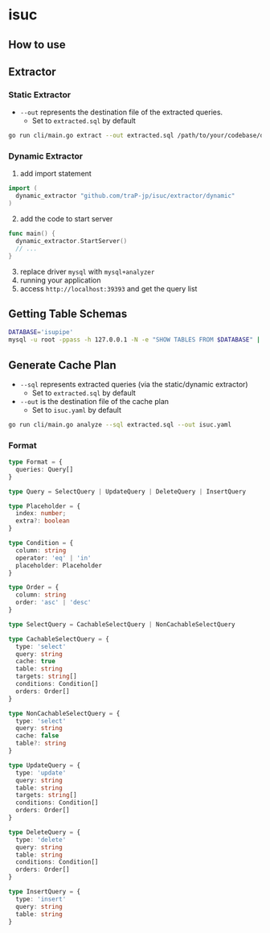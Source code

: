 # isuc

## How to use

## Extractor

### Static Extractor

<!-- TODO: rewrite for production usage (not need to clone repository) -->

- `--out` represents the destination file of the extracted queries.
  - Set to `extracted.sql` by default

```sh
go run cli/main.go extract --out extracted.sql /path/to/your/codebase/dir
```

### Dynamic Extractor

1. add import statement

```go
import (
  dynamic_extractor "github.com/traP-jp/isuc/extractor/dynamic"
)
```

2. add the code to start server

```go
func main() {
  dynamic_extractor.StartServer()
  // ...
}
```

3. replace driver `mysql` with `mysql+analyzer`
4. running your application
5. access `http://localhost:39393` and get the query list

## Getting Table Schemas

```sh
DATABASE='isupipe'
mysql -u root -ppass -h 127.0.0.1 -N -e "SHOW TABLES FROM $DATABASE" | while read table; do mysql -u root -ppass -h 127.0.0.1 -e "SHOW CREATE TABLE $DATABASE.\`$table\`" | awk 'NR>1 {$1=""; print substr($0,2) ";"}' | sed 's/\\n/\n/g'; done > schema.sql
```

## Generate Cache Plan

<!-- TODO: rewrite for production usage (not need to clone repository) -->

- `--sql` represents extracted queries (via the static/dynamic extractor)
  - Set to `extracted.sql` by default
- `--out` is the destination file of the cache plan
  - Set to `isuc.yaml` by default

```sh
go run cli/main.go analyze --sql extracted.sql --out isuc.yaml
```

### Format

```ts
type Format = {
  queries: Query[]
}

type Query = SelectQuery | UpdateQuery | DeleteQuery | InsertQuery

type Placeholder = {
  index: number;
  extra?: boolean
}

type Condition = {
  column: string
  operator: 'eq' | 'in'
  placeholder: Placeholder
}

type Order = {
  column: string
  order: 'asc' | 'desc'
}

type SelectQuery = CachableSelectQuery | NonCachableSelectQuery

type CachableSelectQuery = {
  type: 'select'
  query: string
  cache: true
  table: string
  targets: string[]
  conditions: Condition[]
  orders: Order[]
}

type NonCachableSelectQuery = {
  type: 'select'
  query: string
  cache: false
  table?: string
}

type UpdateQuery = {
  type: 'update'
  query: string
  table: string
  targets: string[]
  conditions: Condition[]
  orders: Order[]
}

type DeleteQuery = {
  type: 'delete'
  query: string
  table: string
  conditions: Condition[]
  orders: Order[]
}

type InsertQuery = {
  type: 'insert'
  query: string
  table: string
}
```
